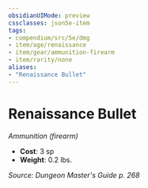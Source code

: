 ```yaml
---
obsidianUIMode: preview
cssclasses: json5e-item
tags:
- compendium/src/5e/dmg
- item/age/renaissance
- item/gear/ammunition-firearm
- item/rarity/none
aliases: 
- "Renaissance Bullet"
---
```

# Renaissance Bullet
*Ammunition (firearm)*  

- **Cost**: 3 sp
- **Weight**: 0.2 lbs.

*Source: Dungeon Master's Guide p. 268*